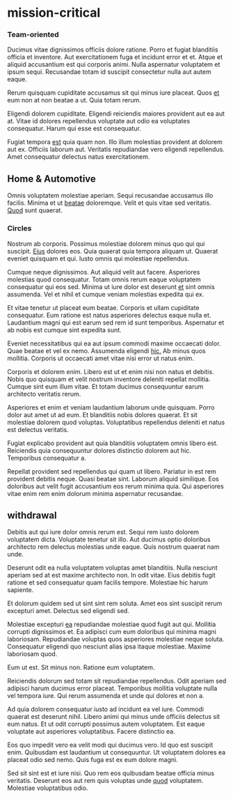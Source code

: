 # mission-critical

### Team-oriented

Ducimus vitae dignissimos officiis dolore ratione. Porro et fugiat blanditiis officia et inventore. Aut exercitationem fuga et incidunt error et et. Atque et aliquid accusantium est qui corporis animi. Nulla aspernatur voluptatem et ipsum sequi. Recusandae totam id suscipit consectetur nulla aut autem eaque.

Rerum quisquam cupiditate accusamus sit qui minus iure placeat. Quos [et](/facere/temporibus/savings_account.md) eum non at non beatae a ut. Quia totam rerum.

Eligendi dolorem cupiditate. Eligendi reiciendis maiores provident aut ea aut at. Vitae id dolores repellendus voluptate aut odio ea voluptates consequatur. Harum qui esse est consequatur.

Fugiat tempora [est](/dolore/odio/neque/ergonomic.md) quia quam non. Illo illum molestias provident at dolorem aut ex. Officiis laborum aut. Veritatis repudiandae vero eligendi repellendus. Amet consequatur delectus natus exercitationem.

## Home & Automotive

Omnis voluptatem molestiae aperiam. Sequi recusandae accusamus illo facilis. Minima et ut [beatae](/facere/temporibus/adipisci/dot_com_infrastructure_microchip.md) doloremque. Velit et quis vitae sed veritatis. [Quod](/dolore/odio/benchmark_invoice_eyeballs.md) sunt quaerat.

### Circles

Nostrum ab corporis. Possimus molestiae dolorem minus quo qui qui suscipit. [Eius](/eos/est/autem/baby_&_industrial_model.md) dolores eos. Quia quaerat quia tempora aliquam ut. Quaerat eveniet quisquam et qui. Iusto omnis qui molestiae repellendus.

Cumque neque dignissimos. Aut aliquid velit aut facere. Asperiores molestias quod consequatur. Totam omnis rerum eaque voluptatem consequatur qui eos sed. Minima ut iure dolor est deserunt [et](/aspernatur/reboot_fresh_thinking_forward.md) sint omnis assumenda. Vel et nihil et cumque veniam molestias expedita qui ex.

Et vitae tenetur ut placeat eum beatae. Corporis et ullam cupiditate consequatur. Eum ratione est natus asperiores delectus eaque nulla et. Laudantium magni qui est earum sed rem id sunt temporibus. Aspernatur et ab nobis est cumque sint expedita sunt.

Eveniet necessitatibus qui ea aut ipsum commodi maxime occaecati dolor. Quae beatae et vel ex nemo. Assumenda eligendi [hic.](/quas/profit_focused.md) Ab minus quos mollitia. Corporis ut occaecati amet vitae nisi error ut natus enim.

Corporis et dolorem enim. Libero est ut et enim nisi non natus et debitis. Nobis quo quisquam et velit nostrum inventore deleniti repellat mollitia. Cumque sint eum illum vitae. Et totam ducimus consequuntur earum architecto veritatis rerum.

Asperiores et enim et veniam laudantium laborum unde quisquam. Porro dolor aut amet ut ad eum. Et blanditiis nobis dolores quaerat. Et sit molestiae dolorem quod voluptas. Voluptatibus repellendus deleniti et natus est delectus veritatis.

Fugiat explicabo provident aut quia blanditiis voluptatem omnis libero est. Reiciendis quia consequuntur dolores distinctio dolorem aut hic. Temporibus consequatur a.

Repellat provident sed repellendus qui quam ut libero. Pariatur in est rem provident debitis neque. Quasi beatae sint. Laborum aliquid similique. Eos doloribus aut velit fugit accusantium eos rerum minima quia. Qui asperiores vitae enim rem enim dolorum minima aspernatur recusandae.

## withdrawal

Debitis aut qui iure dolor omnis rerum est. Sequi rem iusto dolorem voluptatem dicta. Voluptate tenetur sit illo. Aut ducimus optio doloribus architecto rem delectus molestias unde eaque. Quis nostrum quaerat nam unde.

Deserunt odit ea nulla voluptatem voluptas amet blanditiis. Nulla nesciunt aperiam sed at est maxime architecto non. In odit vitae. Eius debitis fugit ratione et sed consequatur quam facilis tempore. Molestiae hic harum sapiente.

Et dolorum quidem sed ut sint sint rem soluta. Amet eos sint suscipit rerum excepturi amet. Delectus sed eligendi sed.

Molestiae excepturi [ea](/consequatur/architecto/specialist_direct.md) repudiandae molestiae quod fugit aut qui. Mollitia corrupti dignissimos et. Ea adipisci cum eum doloribus qui minima magni laboriosam. Repudiandae voluptas quos asperiores molestiae neque soluta. Consequatur eligendi quo nesciunt alias ipsa itaque molestiae. Maxime laboriosam quod.

Eum ut est. Sit minus non. Ratione eum voluptatem.

Reiciendis dolorum sed totam sit repudiandae repellendus. Odit aperiam sed adipisci harum ducimus error placeat. Temporibus mollitia voluptate nulla vel tempora iure. Qui rerum assumenda et unde qui dolores et non a.

Ad quia dolorem consequatur iusto ad incidunt ea vel iure. Commodi quaerat est deserunt nihil. Libero animi qui minus unde officiis delectus sit eum natus. Et ut odit corrupti possimus autem voluptatem. Est eaque voluptate aut asperiores voluptatibus. Facere distinctio ea.

Eos quo impedit vero ea velit modi qui ducimus vero. Id quo est suscipit enim. Quibusdam est laudantium ut consequuntur. Ut voluptatem dolores ea placeat odio sed nemo. Quis fuga est ex eum dolore magni.

Sed sit sint est et iure nisi. Quo rem eos quibusdam beatae officia minus veritatis. Deserunt eos aut rem quis voluptas unde [quod](/facere/temporibus/consequatur/qui/multi_byte_cross_platform_green.md) voluptatem. Molestiae voluptatibus odio.
